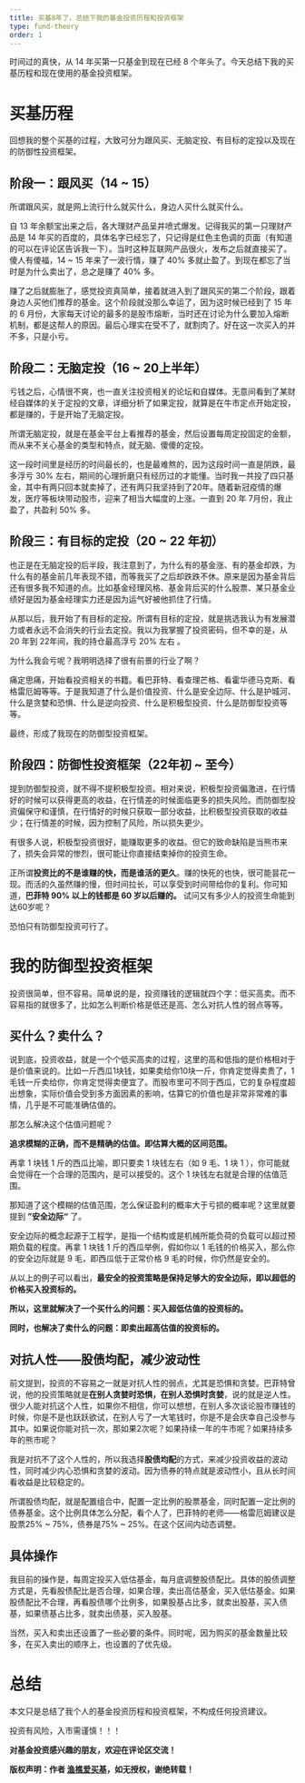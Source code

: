 ```yaml
---
title: 买基8年了，总结下我的基金投资历程和投资框架
type: fund-theory
order: 1
---
```


时间过的真快，从 14 年买第一只基金到现在已经 8 个年头了。今天总结下我的买基历程和现在使用的基金投资框架。

# 买基历程

回想我的整个买基的过程，大致可分为跟风买、无脑定投、有目标的定投以及现在的防御性投资框架。

## 阶段一：跟风买（14 ~ 15）

所谓跟风买，就是网上流行什么就买什么，身边人买什么就买什么。

自 13 年余额宝出来之后，各大理财产品呈井喷式爆发。记得我买的第一只理财产品是 14 年买的百度的，具体名字已经忘了，只记得是红色主色调的页面（有知道的可以在评论区告诉我一下）。当时这种互联网产品很火，发布之后就直接买了。傻人有傻福，14 ~ 15 年来了一波行情，赚了 40% 多就止盈了。到现在都忘了当时是为什么卖出了，总之是赚了 40% 多。

赚了之后就膨胀了，感觉投资真简单，接着就进入到了跟风买的第二个阶段，跟着身边人买他们推荐的基金。这个阶段就没那么幸运了，因为这时候已经到了 15 年的 6 月份，大家每天讨论的最多的是股市熔断，当时还在讨论为什么要加入熔断机制，都是这帮人的原因。最后心理实在受不了，就割肉了。好在这一次买入的并不多，只是小亏。

## 阶段二：无脑定投（16 ~ 20上半年）
亏钱之后，心情很不爽，也一直关注投资相关的论坛和自媒体。无意间看到了某财经自媒体的关于定投的文章，详细分析了如果定投，就算是在牛市定点开始定投，都是赚的，于是开始了无脑定投。

所谓无脑定投，就是在基金平台上看推荐的基金，然后设置每周定投固定的金额，而从来不关心基金的类型和特点，就无脑、傻傻的定投。

这一段时间里是经历的时间最长的，也是最难熬的，因为这段时间一直是阴跌，最多浮亏 30% 左右，期间的心理折磨只有经历过的才能懂。当时我一共投了四只基金，其中有两只回本就卖掉了，还有两只我坚持到了20年。随着新冠疫情的爆发，医疗等板块带动股市，迎来了相当大幅度的上涨。一直到 20 年 7月份，我止盈了，共盈利 50% 多。

## 阶段三：有目标的定投（20 ~ 22 年初）
也正是在无脑定投的后半段，我注意到了，为什么有的基金涨、有的基金却跌，为什么有的基金前几年表现不错，而等我买了之后却跌跌不休。原来是因为基金背后还有很多我不知道的点。比如基金经理风格、基金背后买的什么股票、某只基金业绩好是因为基金经理实力还是因为运气好被他抓住了行情。

从那以后，我开始了有目标的定投。所谓有目标的定投，就是挑选我认为有发展潜力或者永远不会消失的行业去定投。我以为我掌握了投资密码，但不幸的是，从 20 年到 22年间，我的持仓最高浮亏 20% 左右 。

为什么我会亏呢？我明明选择了很有前景的行业了啊？

痛定思痛，开始看投资相关的书籍。看巴菲特、看查理芒格、看霍华德马克斯、看格雷厄姆等等。于是我知道了什么是价值投资、什么是安全边际、什么是护城河、什么是贪婪和恐惧、什么是逆向投资、什么是积极型投资、什么是防御型投资等等。

最终，形成了我现在的防御型投资框架。

## 阶段四：防御性投资框架（22年初 ~ 至今）

提到防御型投资，就不得不提积极型投资。相对来说，积极型投资偏激进，在行情好的时候可以获得更高的收益，在行情差的时候面临更多的损失风险。而防御型投资偏保守和谨慎，在行情好的时候只获取一部分收益，比积极型投资获取的收益少；在行情差的时候，因为控制了风险，所以损失更少。

有很多人说，积极型投资很好，能赚取更多的收益。但它的致命缺陷是当熊市来了，损失会异常的惨烈，很可能让你直接结束掉你的投资生命。

正所谓**投资比的不是谁赚的快，而是谁活的更久**。赚的快死的也快，很可能昙花一现。而活的久虽然赚的慢，但时间拉长，可以享受到时间带给你的复利。你可知道，**巴菲特 90% 以上的钱都是 60 岁以后赚的。**
试问又有多少人的投资生命能到达60岁呢？

恐怕只有防御型投资可行了。

# 我的防御型投资框架
投资很简单，但不容易。简单说的是，投资赚钱的逻辑就四个字：低买高卖。而不容易指的就很多了，比如怎么判断价格是低还是高、怎么对抗人性的弱点等等。


## 买什么？卖什么？

说到底，投资收益，就是一个个低买高卖的过程，这里的高和低指的是价格相对于是价值来说的。比如一斤西瓜1块钱，如果卖给你10块一斤，你肯定觉得卖贵了，1毛钱一斤卖给你，你肯定觉得卖便宜了。而股市里可不同于西瓜，它的复杂程度超出想象，实际价值会受到多方面因素的影响，估算它的价值也是非常非常难的事情，几乎是不可能准确估值的。

那怎么解决这个估值问题呢？

**追求模糊的正确，而不是精确的估值。即估算大概的区间范围。**

再拿 1 块钱 1 斤的西瓜比喻，即只要卖 1 块钱左右（如 9 毛、1 块 1 ），你可能就会觉得在一个合理的范围内，是可以接受的。这个 1 块钱左右就是合理的估值范围。

那知道了这个模糊的估值范围，怎么保证盈利的概率大于亏损的概率呢？这里就要提到 **”安全边际“** 了。

安全边际的概念起源于工程学，是指一个结构或是机械所能负荷的负载可以超过预期负载的程度。再拿 1 块钱 1 斤的西瓜举例，假如你以 1 毛钱的价格买入，那么你的安全边际就是 9 毛，即西瓜低于正常价格 9 毛的时候，你仍然是安全的。

从以上的例子可以看出，**最安全的投资策略是保持足够大的安全边际，即以超低的价格买入投资标的。**

**所以，这里就解决了一个买什么的问题：买入超低估值的投资标的。**

**同时，也解决了卖什么的问题：即卖出超高估值的投资标的。**


## 对抗人性——股债均配，减少波动性
前文提到，投资的不容易之一就是对抗人性的弱点，尤其是恐惧和贪婪。巴菲特曾说，他的投资策略就是**在别人贪婪时恐惧，在别人恐惧时贪婪**，说的就是逆人性。很少人能对抗这个人性，如果你不相信，你可以想想，在别人多次谈论股市赚钱的时候，你是不是也跃跃欲试，在别人亏了一大笔钱时，你是不是会庆幸自己没参与其中。如果说你能对抗一次，那如果2次呢？如果持续一年的牛市呢？如果持续多年的熊市呢？

我是对抗不了这个人性的，所以我选择**股债均配**的方式，来减少投资收益的波动性，同时减少内心恐惧和贪婪的波动。因为债券的特点就是波动性小，且从长时间看收益是比较稳定的。

所谓股债均配，就是配置组合中，配置一定比例的股票基金，同时配置一定比例的债券基金。这个比例具体怎么分配，看个人了，巴菲特的老师——格雷厄姆建议是 股票25% ~ 75%，债券是75% ~ 25%。在这个区间内动态调整。

## 具体操作
我目前的操作是，每周定投买入低估基金，每月底调整股债配比。具体的股债调整方式是，先看股债配比是否合理，如果合理，卖出高估基金，买入低估基金。如果股债配比不合理，再看股债哪个比例多，如果股基占比多，就卖出股基，买入债基，如果债基占比多，就卖出债基，买入股基。

当然，买入和卖出还设置了一些必要的条件。同时呢，因为购买的基金数量比较多，在买入卖出的顺序上，也设置的了优先级。


# 总结

本文只是总结了我个人的基金投资历程和投资框架，不构成任何投资建议。

投资有风险，入市需谨慎！！！


**对基金投资感兴趣的朋友，欢迎在评论区交流！**



**版权声明：作者 [渔樵爱买基](https://juejin.cn/user/3175045314126589)，如无授权，谢绝转载！**

